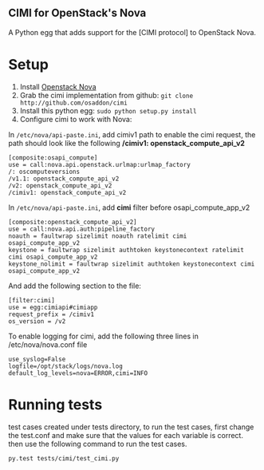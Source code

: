 CIMI for OpenStack's Nova
--------------------------

A Python egg that adds support for the [CIMI protocol] to OpenStack Nova.

Setup
=====

1. Install [Openstack Nova](http://wiki.openstack.org/InstallInstructions/Nova)
2. Grab the cimi implementation from github:
     `git clone http://github.com/osaddon/cimi`
3. Install this python egg: `sudo python setup.py install`
4. Configure cimi to work with Nova:

In `/etc/nova/api-paste.ini`, add cimiv1 path to enable the cimi request,
the path should look like the following __/cimiv1: openstack_compute_api_v2__

    [composite:osapi_compute]
    use = call:nova.api.openstack.urlmap:urlmap_factory
    /: oscomputeversions
    /v1.1: openstack_compute_api_v2
    /v2: openstack_compute_api_v2
    /cimiv1: openstack_compute_api_v2

In `/etc/nova/api-paste.ini`, add __cimi__ filter before osapi_compute_app_v2

    [composite:openstack_compute_api_v2]
    use = call:nova.api.auth:pipeline_factory
    noauth = faultwrap sizelimit noauth ratelimit cimi osapi_compute_app_v2
    keystone = faultwrap sizelimit authtoken keystonecontext ratelimit cimi osapi_compute_app_v2
    keystone_nolimit = faultwrap sizelimit authtoken keystonecontext cimi osapi_compute_app_v2

And add the following section to the file:

    [filter:cimi]
    use = egg:cimiapi#cimiapp
    request_prefix = /cimiv1
    os_version = /v2

To enable logging for cimi, add the following three lines in /etc/nova/nova.conf file

    use_syslog=False
    logfile=/opt/stack/logs/nova.log
    default_log_levels=nova=ERROR,cimi=INFO


Running tests
=============

test cases created under tests directory, to run the test cases, first change
the test.conf and make sure that the values for each variable is correct. then
use the following command to run the test cases.

    py.test tests/cimi/test_cimi.py